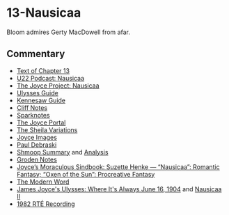 # 13-Nausicaa

Bloom admires Gerty MacDowell from afar.

## Commentary

- [Text of Chapter 13](http://www.online-literature.com/james_joyce/ulysses/13/)
- [U22 Podcast: Nausicaa](https://u22pod.com/episodes/episode-13-nausicaa)
- [The Joyce Project: Nausicaa](http://m.joyceproject.com/chapters/nausicaa.html)
- [Ulysses Guide](http://www.ulyssesguide.com/13-nausicaa)
- [Kennesaw Guide](http://web.archive.org/web/20120515105005/http://ksumail.kennesaw.edu:80/~mglosup/ulysses/nausicaa.htm)
- [Cliff Notes](http://www.cliffsnotes.com/literature/u/ulysses/summary-and-analysis/chapter-13)
- [Sparknotes](http://www.sparknotes.com/lit/ulysses/section13/)
- [The Joyce Portal](http://web.archive.org/web/20130409060521/http://www.robotwisdom.com/jaj/ulysses/index.html#nausikaa)
- [The Sheila Variations](http://www.sheilaomalley.com/?p=7600)
- [Joyce Images](http://www.joyceimages.com/chapter/13/)
- [Paul Debraski](https://ijustreadaboutthat.com/2010/08/09/james-joyce%e2%80%93week-4-ulysses-1922-2/)
- [Shmoop Summary](https://www.shmoop.com/study-guides/literature/ulysses-joyce/summary/episode-13-nausicaa) and [Analysis](https://www.shmoop.com/study-guides/literature/ulysses-joyce/summary/nausicaa-analysis)
- [Groden Notes](http://www.michaelgroden.com/notes/open13.html)
- [Joyce’s Moraculous Sindbook: Suzette Henke — “Nausicaa”: Romantic Fantasy; “Oxen of the Sun”: Procreative Fantasy](https://kb.osu.edu/bitstream/handle/1811/24647/JOYCES_MORACULOUS_SINDBOOK.pdf?sequence=1&isAllowed=y)
- [The Modern Word](http://web.archive.org/web/20150423131232/http://www.themodernword.com/joyce/)
- [James Joyce's Ulysses: Where It's Always June 16, 1904](http://loki.stockton.edu/~kinsellt/projects/ulysses/storyReader$47.html) and [Nausicaa II](http://loki.stockton.edu/~kinsellt/projects/ulysses/storyReader$51.html)
- [1982 RTÉ Recording](https://archive.org/download/Ulysses-Audiobook-Merged/13__Nausica.mp3)
